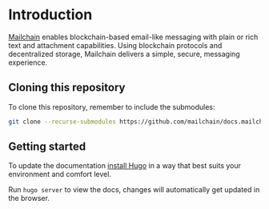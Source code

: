 # Introduction
[Mailchain](https://github.com/mailchain/mailchain) enables blockchain-based email-like messaging with plain or rich text and attachment capabilities. Using blockchain protocols and decentralized storage, Mailchain delivers a simple, secure, messaging experience.

## Cloning this repository
To clone this repository, remember to include the submodules:
```sh
git clone --recurse-submodules https://github.com/mailchain/docs.mailchain.xyz
```

## Getting started

To update the documentation [install Hugo](http://gohugo.io/overview/installing) in a way that best suits your environment and comfort level.

Run `hugo server` to view the docs, changes will automatically get updated in the browser.
